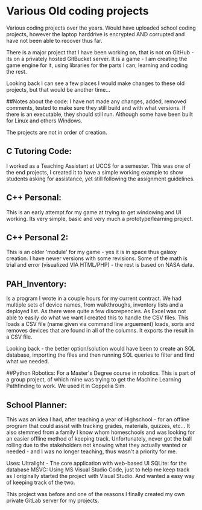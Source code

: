 # Various Old coding projects
Various coding projects over the years. Would have uploaded school coding projects, however the laptop harddrive is encrypted AND 
corrupted and have not been able to recover thus far.

There is a major project that I have been working on, that is not on GitHub - its on a privately hosted GitBucket server.
It is a game - I am creating the game engine for it, using libraries for the parts I can; learning and coding the rest.

Looking back I can see a few places I would make changes to these old projects, but that would be another time...

##Notes about the code:
I have not made any changes, added, removed comments, tested to make sure they still build and with what versions. If there is an
executable, they should still run. Although some have been built for Linux and others Windows.

The projects are not in order of creation.

## C Tutoring Code:
I worked as a Teaching Assistant at UCCS for a semester. This was one of the end projects, I created it to have a simple working example
to show students asking for assistance, yet still following the assignment guidelines. 

## C++ Personal:
This is an early attempt for my game at trying to get windowing and UI working. 
Its very simple, basic and very much a prototype/learning project.

## C++ Personal 2:
This is an older 'module' for my game - yes it is in space thus galaxy creation. I have newer versions with some revisions.
Some of the math is trial and error (visualized VIA HTML/PHP) - the rest is based on NASA data.

## PAH_Inventory:
Is a program I wrote in a couple hours for my current contract. We had multiple sets of device names, from walkthroughs, inventory lists
and a deployed list. As there were quite a few discrepencies. As Excel was not able to easily do what we want I created this to handle the 
CSV files. This loads a CSV file (name given via command line arguement) loads, sorts and removes devices that are found in all of the
columns. It exports the result in a CSV file.

Looking back - the better option/solution would have been to create an SQL database, importing the files and then running SQL
queries to filter and find what we needed.

##Python Robotics:
For a Master's Degree course in robotics. This is part of a group project, of which mine was trying to get the Machine Learning Pathfinding
to work. We used it in Coppelia Sim.

## School Planner:
This was an idea I had, after teaching a year of Highschool - for an offline program that could assist with tracking grades, materials,
quizzes, etc... It also stemmed from a family I know whom homeschools and was looking for an easier offline method of keeping track.
Unfortunately, never got the ball rolling due to the stakeholders not knowing what they actually wanted or needed - and I was no longer 
teaching, thus wasn't a priority for me.

Uses: Ultralight - The core application with web-based UI
SQLite: for the database
MSVC: Using MS Visual Studio Code, just to help me keep track as I originally started the project with Visual Studio. And wanted a
easy way of keeping track of the two.

This project was before and one of the reasons I finally created my own private GitLab server for my projects.